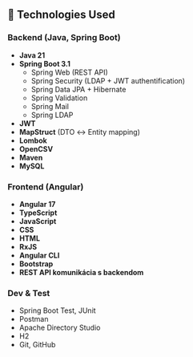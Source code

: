## 🧰 Technologies Used

### Backend (Java, Spring Boot)
- **Java 21**
- **Spring Boot 3.1**
  - Spring Web (REST API)
  - Spring Security (LDAP + JWT authentification)
  - Spring Data JPA + Hibernate
  - Spring Validation
  - Spring Mail
  - Spring LDAP
- **JWT**
- **MapStruct** (DTO ↔ Entity mapping)
- **Lombok**
- **OpenCSV**
- **Maven**
- **MySQL**

### Frontend (Angular)
- **Angular 17**
- **TypeScript**
- **JavaScript**
- **CSS**
- **HTML**
- **RxJS**
- **Angular CLI**
- **Bootstrap**
- **REST API komunikácia s backendom**

### Dev & Test
- Spring Boot Test, JUnit
- Postman
- Apache Directory Studio
- H2
- Git, GitHub

